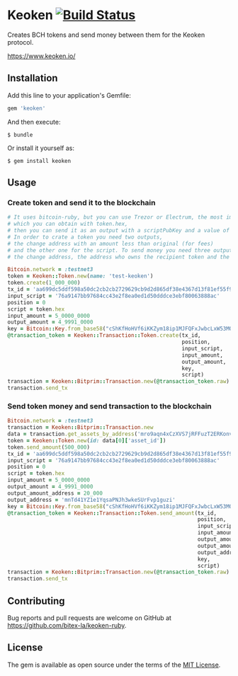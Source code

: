 # Keoken [![Build Status](https://travis-ci.org/bitex-la/keoken-ruby.svg?branch=master)](https://travis-ci.org/bitex-la/keoken-ruby)

Creates BCH tokens and send money between them for the Keoken protocol.

https://www.keoken.io/

## Installation

Add this line to your application's Gemfile:

```ruby
gem 'keoken'
```

And then execute:

    $ bundle

Or install it yourself as:

    $ gem install keoken

## Usage

### Create token and send it to the blockchain

```ruby      
# It uses bitcoin-ruby, but you can use Trezor or Electrum, the most important command is the script,
# which you can obtain with token.hex, 
# then you can send it as an output with a scriptPubKey and a value of 0.
# In order to crate a token you need two outputs,
# the change address with an amount less than original (for fees) 
# and the other one for the script. To send money you need three outputs, 
# the change address, the address who owns the recipient token and the script.

Bitcoin.network = :testnet3
token = Keoken::Token.new(name: 'test-keoken')
token.create(1_000_000)
tx_id = 'aa699dc5ddf598a50dc2cb2cb2729629cb9d2d865df38e4367d13f81ef55f96e'
input_script = '76a9147bb97684cc43e2f8ea0ed1d50dddce3ebf80063888ac'
position = 0
script = token.hex
input_amount = 5_0000_0000
output_amount = 4_9991_0000
key = Bitcoin::Key.from_base58("cShKfHoHVf6iKKZym18ip1MJFQFxJwbcLxW53MQikxdDsGd2oxBU")
@transaction_token = Keoken::Transaction::Token.create(tx_id,
                                                       position,
                                                       input_script,
                                                       input_amount,
                                                       output_amount,
                                                       key,
                                                       script)
transaction = Keoken::Bitprim::Transaction.new(@transaction_token.raw)
transaction.send_tx
```

### Send token money and send transaction to the blockchain

```ruby      
Bitcoin.network = :testnet3
transaction = Keoken::Bitprim::Transaction.new
data = transaction.get_assets_by_address('mro9aqn4xCzXVS7jRFFuzT2ERKonvPdSDAs')
token = Keoken::Token.new(id: data[0]['asset_id'])
token.send_amount(500_000)
tx_id = 'aa699dc5ddf598a50dc2cb2cb2729629cb9d2d865df38e4367d13f81ef55f96e'
input_script = '76a9147bb97684cc43e2f8ea0ed1d50dddce3ebf80063888ac'
position = 0
script = token.hex
input_amount = 5_0000_0000
output_amount = 4_9991_0000
output_amount_address = 20_000
output_address = 'mnTd41YZ1e1YqsaPNJh3wkeSUrFvp1guzi'
key = Bitcoin::Key.from_base58("cShKfHoHVf6iKKZym18ip1MJFQFxJwbcLxW53MQikxdDsGd2oxBU")
@transaction_token = Keoken::Transaction::Token.send_amount(tx_id,
                                                            position,
                                                            input_script,
                                                            input_amount,
                                                            output_amount,
                                                            output_amount_address,
                                                            output_address,
                                                            key,
                                                            script)
transaction = Keoken::Bitprim::Transaction.new(@transaction_token.raw)
transaction.send_tx
```


## Contributing

Bug reports and pull requests are welcome on GitHub at https://github.com/bitex-la/keoken-ruby.


## License

The gem is available as open source under the terms of the [MIT License](http://opensource.org/licenses/MIT).
